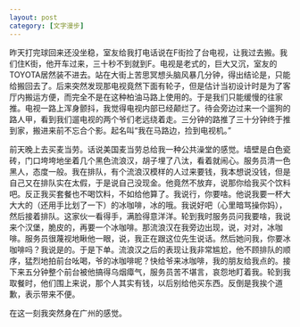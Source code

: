 ```yaml
---
layout: post
category: [文字漫步]
---
```


昨天打完球回来还没坐稳，室友给我打电话说在F街捡了台电视，让我过去搬。我们住K街，他开车过来，三十秒不到就到F。电视是老式的，巨大又沉，室友的TOYOTA居然装不进去。站在大街上苦思冥想头脑风暴几分钟，得出结论是，只能给搬回去了。后来突然发现那电视竟然下面有轮子，但是估计当初设计时是为了客厅内搬运方便，而完全不是在这种柏油马路上使用的。于是我们只能缓慢的往家推。电视一路上浑身颤抖，我觉得电视内部已经颠烂了。待会旁边过来一个遛狗的路人甲，看到我们遛电视的两个爷们老远绕着走。三分钟的路推了三十分钟终于推到家，搬进来前不忘合个影。起名叫“我在马路边，捡到电视机。”

前天晚上去买麦当劳。话说美国麦当劳总给我一种公共澡堂的感觉。墙壁是白色瓷砖，门口垮垮地坐着几个黑色流浪汉，胡子埋了八汰，看着就闹心。服务员清一色黑人，态度一般。我在排队，有个流浪汉模样的人过来要钱，我本想说没钱，但是自己又在排队实在太假，于是说自己没现金。他竟然不放弃，说那你给我买个饮料吧。反正我买套餐也不喝饮料，不如给他算了。我说行，你要啥。他说我要一杯大大大的（还用手比划了一下）的冰咖啡，冰的哦。我说好吧（心里暗骂操你妈），然后接着排队。这家伙一看得手，满脸得意洋洋。轮到我时服务员问我要啥，我说来个汉堡，脆皮的，再要一个冰咖啡。那流浪汉在我旁边出现，说，对对，冰咖啡。服务员很蔑视地瞅他一眼，说，我正在跟这位先生说话。然后她问我，你要冰咖啡吗？我说是的。于是下单。流浪汉之后的表现让我非常尴尬，他不顾排队的顺序，猛烈地拍前台吆喝，爷的冰咖啡呢？快给爷来冰咖啡，我的朋友给我点的。接下来五分钟整个前台被他搞得乌烟瘴气，服务员苦不堪言，哀怨地盯着我。轮到我取餐时，他们围上来说，那个人其实有钱，以后别给他买东西。反倒是我挨个道歉，表示带来不便。

在这一刻我突然身在广州的感觉。